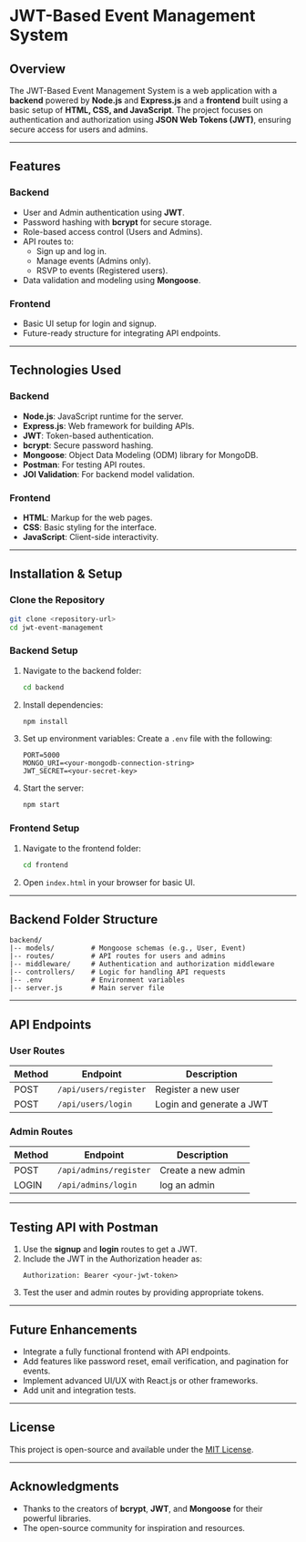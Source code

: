 # JWT-Based Event Management System

## Overview

The JWT-Based Event Management System is a web application with a **backend** powered by **Node.js** and **Express.js** and a **frontend** built using a basic setup of **HTML, CSS, and JavaScript**. The project focuses on authentication and authorization using **JSON Web Tokens (JWT)**, ensuring secure access for users and admins.

---

## Features

### Backend

- User and Admin authentication using **JWT**.
- Password hashing with **bcrypt** for secure storage.
- Role-based access control (Users and Admins).
- API routes to:
  - Sign up and log in.
  - Manage events (Admins only).
  - RSVP to events (Registered users).
- Data validation and modeling using **Mongoose**.

### Frontend

- Basic UI setup for login and signup.
- Future-ready structure for integrating API endpoints.

---

## Technologies Used

### Backend

- **Node.js**: JavaScript runtime for the server.
- **Express.js**: Web framework for building APIs.
- **JWT**: Token-based authentication.
- **bcrypt**: Secure password hashing.
- **Mongoose**: Object Data Modeling (ODM) library for MongoDB.
- **Postman**: For testing API routes.
- **JOI Validation**: For backend model validation.

### Frontend

- **HTML**: Markup for the web pages.
- **CSS**: Basic styling for the interface.
- **JavaScript**: Client-side interactivity.

---

## Installation & Setup

### Clone the Repository

```bash
git clone <repository-url>
cd jwt-event-management
```

### Backend Setup

1. Navigate to the backend folder:
   ```bash
   cd backend
   ```
2. Install dependencies:
   ```bash
   npm install
   ```
3. Set up environment variables:
   Create a `.env` file with the following:
   ```env
   PORT=5000
   MONGO_URI=<your-mongodb-connection-string>
   JWT_SECRET=<your-secret-key>
   ```
4. Start the server:
   ```bash
   npm start
   ```

### Frontend Setup

1. Navigate to the frontend folder:
   ```bash
   cd frontend
   ```
2. Open `index.html` in your browser for basic UI.

---

## Backend Folder Structure

```
backend/
|-- models/         # Mongoose schemas (e.g., User, Event)
|-- routes/         # API routes for users and admins
|-- middleware/     # Authentication and authorization middleware
|-- controllers/    # Logic for handling API requests
|-- .env            # Environment variables
|-- server.js       # Main server file
```

---

## API Endpoints

### User Routes

| Method | Endpoint              | Description              |
| ------ | --------------------- | ------------------------ |
| POST   | `/api/users/register` | Register a new user      |
| POST   | `/api/users/login`    | Login and generate a JWT |

### Admin Routes

| Method | Endpoint               | Description        |
| ------ | ---------------------- | ------------------ |
| POST   | `/api/admins/register` | Create a new admin |
| LOGIN  | `/api/admins/login`    | log an admin       |

---

## Testing API with Postman

1. Use the **signup** and **login** routes to get a JWT.
2. Include the JWT in the Authorization header as:
   ```
   Authorization: Bearer <your-jwt-token>
   ```
3. Test the user and admin routes by providing appropriate tokens.

---

## Future Enhancements

- Integrate a fully functional frontend with API endpoints.
- Add features like password reset, email verification, and pagination for events.
- Implement advanced UI/UX with React.js or other frameworks.
- Add unit and integration tests.

---

## License

This project is open-source and available under the [MIT License](LICENSE).

---

## Acknowledgments

- Thanks to the creators of **bcrypt**, **JWT**, and **Mongoose** for their powerful libraries.
- The open-source community for inspiration and resources.
